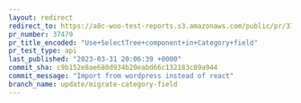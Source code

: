 ```yaml
---
layout: redirect
redirect_to: https://a8c-woo-test-reports.s3.amazonaws.com/public/pr/37479/api/index.html
pr_number: 37479
pr_title_encoded: "Use+SelectTree+component+in+Category+field"
pr_test_type: api
last_published: "2023-03-31 20:06:39 +0000"
commit_sha: c9b152e8ae680d934b20eabd66c132183c89a944
commit_message: "Import from wordpress instead of react"
branch_name: update/migrate-category-field
---
```

